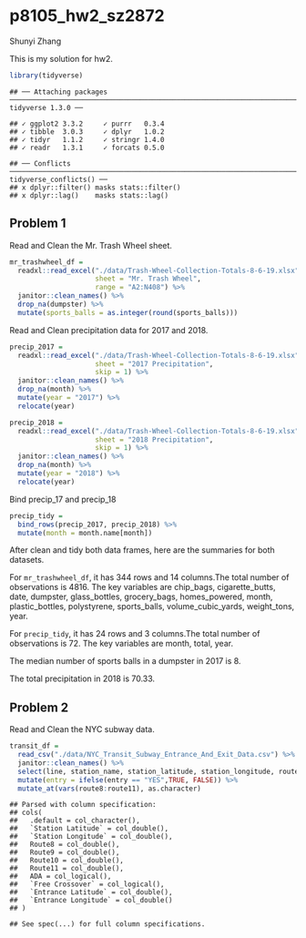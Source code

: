 p8105\_hw2\_sz2872
================
Shunyi Zhang

This is my solution for hw2.

``` r
library(tidyverse)
```

    ## ── Attaching packages ──────────────────────────────────────────────────────────────────────────── tidyverse 1.3.0 ──

    ## ✓ ggplot2 3.3.2     ✓ purrr   0.3.4
    ## ✓ tibble  3.0.3     ✓ dplyr   1.0.2
    ## ✓ tidyr   1.1.2     ✓ stringr 1.4.0
    ## ✓ readr   1.3.1     ✓ forcats 0.5.0

    ## ── Conflicts ─────────────────────────────────────────────────────────────────────────────── tidyverse_conflicts() ──
    ## x dplyr::filter() masks stats::filter()
    ## x dplyr::lag()    masks stats::lag()

## Problem 1

Read and Clean the Mr. Trash Wheel sheet.

``` r
mr_trashwheel_df = 
  readxl::read_excel("./data/Trash-Wheel-Collection-Totals-8-6-19.xlsx", 
                     sheet = "Mr. Trash Wheel",
                     range = "A2:N408") %>% 
  janitor::clean_names() %>% 
  drop_na(dumpster) %>% 
  mutate(sports_balls = as.integer(round(sports_balls)))
```

Read and Clean precipitation data for 2017 and 2018.

``` r
precip_2017 =
  readxl::read_excel("./data/Trash-Wheel-Collection-Totals-8-6-19.xlsx",
                     sheet = "2017 Precipitation",
                     skip = 1) %>% 
  janitor::clean_names() %>% 
  drop_na(month) %>% 
  mutate(year = "2017") %>% 
  relocate(year)

precip_2018 =
  readxl::read_excel("./data/Trash-Wheel-Collection-Totals-8-6-19.xlsx",
                     sheet = "2018 Precipitation",
                     skip = 1) %>% 
  janitor::clean_names() %>% 
  drop_na(month) %>% 
  mutate(year = "2018") %>% 
  relocate(year)
```

Bind precip\_17 and precip\_18

``` r
precip_tidy =
  bind_rows(precip_2017, precip_2018) %>% 
  mutate(month = month.name[month])
```

After clean and tidy both data frames, here are the summaries for both
datasets.

For `mr_trashwheel_df`, it has 344 rows and 14 columns.The total number
of observations is 4816. The key variables are chip\_bags,
cigarette\_butts, date, dumpster, glass\_bottles, grocery\_bags,
homes\_powered, month, plastic\_bottles, polystyrene, sports\_balls,
volume\_cubic\_yards, weight\_tons, year.

For `precip_tidy`, it has 24 rows and 3 columns.The total number of
observations is 72. The key variables are month, total, year.

The median number of sports balls in a dumpster in 2017 is 8.

The total precipitation in 2018 is 70.33.

## Problem 2

Read and Clean the NYC subway data.

``` r
transit_df = 
  read_csv("./data/NYC_Transit_Subway_Entrance_And_Exit_Data.csv") %>% 
  janitor::clean_names() %>% 
  select(line, station_name, station_latitude, station_longitude, route1:route11, entry, entrance_type, vending, ada) %>% 
  mutate(entry = ifelse(entry == "YES",TRUE, FALSE)) %>% 
  mutate_at(vars(route8:route11), as.character) 
```

    ## Parsed with column specification:
    ## cols(
    ##   .default = col_character(),
    ##   `Station Latitude` = col_double(),
    ##   `Station Longitude` = col_double(),
    ##   Route8 = col_double(),
    ##   Route9 = col_double(),
    ##   Route10 = col_double(),
    ##   Route11 = col_double(),
    ##   ADA = col_logical(),
    ##   `Free Crossover` = col_logical(),
    ##   `Entrance Latitude` = col_double(),
    ##   `Entrance Longitude` = col_double()
    ## )

    ## See spec(...) for full column specifications.
